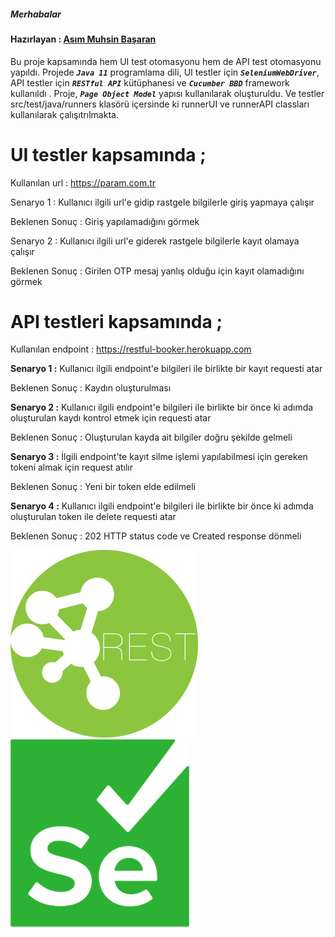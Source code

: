 ##### Merhabalar

#### Hazırlayan : [Asım Muhsin Başaran]()

Bu proje kapsamında hem UI test otomasyonu hem de API test otomasyonu yapıldı. Projede **_`Java 11`_** programlama dili,
UI testler için **_`SeleniumWebDriver`_**, API testler için **_`RESTful API`_** kütüphanesi ve **_`Cucumber BBD`_** framework kullanıldı .
Proje, **_`Page Object Model`_** yapısı kullanılarak oluşturuldu. Ve testler  src/test/java/runners klasörü içersinde ki runnerUI ve runnerAPI
classları kullanılarak çalışıtrılmakta.

# **UI testler kapsamında ;**

Kullanılan url : https://param.com.tr

Senaryo 1 : Kullanıcı ilgili url'e gidip rastgele bilgilerle giriş yapmaya çalışır

Beklenen Sonuç : Giriş yapılamadığını görmek

Senaryo 2 : Kullanıcı ilgili url'e giderek rastgele bilgilerle kayıt olamaya çalışır

Beklenen Sonuç : Girilen OTP mesaj yanlış olduğu için kayıt olamadığını görmek


# **API testleri kapsamında ;**

Kullanılan endpoint : https://restful-booker.herokuapp.com

**Senaryo 1 :** Kullanıcı ilgili endpoint'e bilgileri ile birlikte bir kayıt requesti atar

Beklenen Sonuç : Kaydın oluşturulması

**Senaryo 2 :** Kullanıcı ilgili endpoint'e bilgileri ile birlikte bir önce ki adımda oluşturulan kaydı kontrol etmek için requesti atar

Beklenen Sonuç : Oluşturulan kayda ait bilgiler doğru şekilde gelmeli

**Senaryo 3 :** İlgili endpoint'te kayıt silme işlemi yapılabilmesi için gereken tokeni almak için request atılır

Beklenen Sonuç : Yeni bir token elde edilmeli

**Senaryo 4 :** Kullanıcı ilgili endpoint'e bilgileri ile birlikte bir önce ki adımda oluşturulan token ile delete requesti atar

Beklenen Sonuç : 202 HTTP status code ve Created response dönmeli


![1_6DL9gdn0hFDiMrK2Fw7E1g.png](1_6DL9gdn0hFDiMrK2Fw7E1g.png) ![selenium-logo-A1B53CEFB0-seeklogo.com.png](selenium-logo-A1B53CEFB0-seeklogo.com.png)

